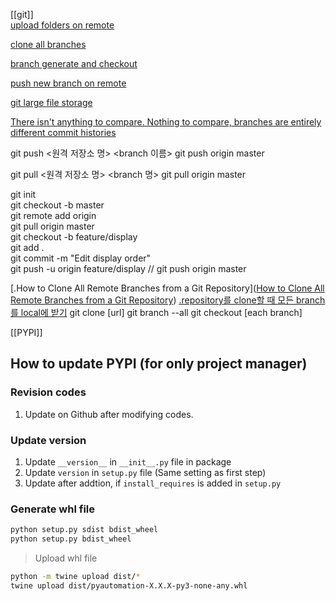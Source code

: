 
[[git]]  
[upload folders on remote](https://cocococo.tistory.com/entry/Git-Git%EC%97%90-%ED%8F%B4%EB%8D%94-%EC%97%85%EB%A1%9C%EB%93%9C-%EB%B0%A9%EB%B2%95)

[clone all branches](https://velog.io/@dataliteracy/%EB%AA%A8%EB%93%A0-git-%EB%B8%8C%EB%9E%9C%EC%B9%98-%ED%81%B4%EB%A1%A0%ED%95%B4%EC%98%A4%EA%B8%B0feat.-git-alias)

[branch generate and checkout](https://mylko72.gitbooks.io/git/content/branch/checkout.html)

[push new branch on remote](https://magoker.tistory.com/220)

[git large file storage](https://git-lfs.com/)

[There isn't anything to compare. Nothing to compare, branches are entirely different commit histories](https://stackoverflow.com/questions/23344320/there-isnt-anything-to-compare-nothing-to-compare-branches-are-entirely-diffe)

git push <원격 저장소 명> <branch 이름>
git push origin master

git pull <원격 저장소 명> <branch 명>
git pull origin master



git init  
git checkout -b master  
git remote add origin <git remote repo>  
git pull origin master  
git checkout -b feature/display  
git add .  
git commit -m "Edit display order"  
git push -u origin feature/display  // git push origin master


[.How to Clone All Remote Branches from a Git Repository]([How to Clone All Remote Branches from a Git Repository](https://www.youtube.com/watch?v=qUtb8-CvEoo))
[.repository를 clone할 때 모든 branch를 local에 받기](https://github.com/jobhope/TechnicalNote/blob/master/github/CloneRepository.md)
git clone [url]
git branch --all
git checkout [each branch]

[[PYPI]]
## How to update PYPI (for only project manager)

### Revision codes
1. Update on Github after modifying codes.

### Update version

1. Update `__version__` in `__init__.py` file in package
2. Update `version` in `setup.py` file (Same setting as first step)
3. Update after addtion, if `install_requires` is added in `setup.py`

### Generate whl file
```bash
python setup.py sdist bdist_wheel
python setup.py bdist_wheel
```

> Upload whl file
```bash
python -m twine upload dist/*
twine upload dist/pyautomation-X.X.X-py3-none-any.whl
